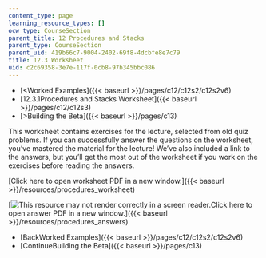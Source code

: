 ```yaml
---
content_type: page
learning_resource_types: []
ocw_type: CourseSection
parent_title: 12 Procedures and Stacks
parent_type: CourseSection
parent_uid: 419b66c7-9004-2402-69f8-4dcbfe8e7c79
title: 12.3 Worksheet
uid: c2c69358-3e7e-117f-0cb8-97b345bbc086
---
```


*   [\<Worked Examples]({{< baseurl >}}/pages/c12/c12s2/c12s2v6)
*   [12.3.1Procedures and Stacks Worksheet]({{< baseurl >}}/pages/c12/c12s3)
*   [\>Building the Beta]({{< baseurl >}}/pages/c13)

This worksheet contains exercises for the lecture, selected from old quiz problems. If you can successfully answer the questions on the worksheet, you’ve mastered the material for the lecture! We’ve also included a link to the answers, but you’ll get the most out of the worksheet if you work on the exercises before reading the answers.

[Click here to open worksheet PDF in a new window.]({{< baseurl >}}/resources/procedures_worksheet)

[![This resource may not render correctly in a screen reader.](/images/inacessible.gif)Click here to open answer PDF in a new window.]({{< baseurl >}}/resources/procedures_answers)

*   [BackWorked Examples]({{< baseurl >}}/pages/c12/c12s2/c12s2v6)
*   [ContinueBuilding the Beta]({{< baseurl >}}/pages/c13)